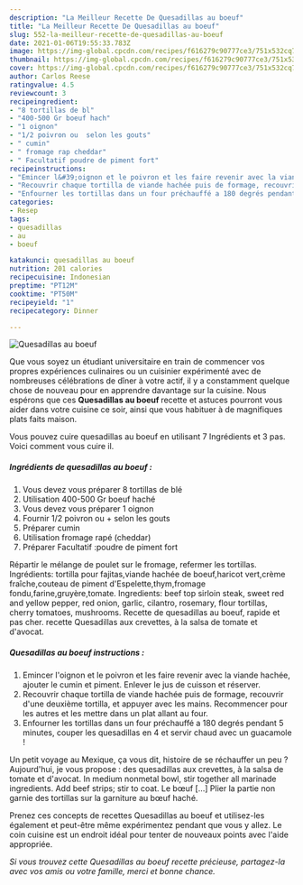 ```yaml
---
description: "La Meilleur Recette De Quesadillas au boeuf"
title: "La Meilleur Recette De Quesadillas au boeuf"
slug: 552-la-meilleur-recette-de-quesadillas-au-boeuf
date: 2021-01-06T19:55:33.783Z
image: https://img-global.cpcdn.com/recipes/f616279c90777ce3/751x532cq70/quesadillas-au-boeuf-photo-principale-de-la-recette.jpg
thumbnail: https://img-global.cpcdn.com/recipes/f616279c90777ce3/751x532cq70/quesadillas-au-boeuf-photo-principale-de-la-recette.jpg
cover: https://img-global.cpcdn.com/recipes/f616279c90777ce3/751x532cq70/quesadillas-au-boeuf-photo-principale-de-la-recette.jpg
author: Carlos Reese
ratingvalue: 4.5
reviewcount: 3
recipeingredient:
- "8 tortillas de bl"
- "400-500 Gr boeuf hach"
- "1 oignon"
- "1/2 poivron ou  selon les gouts"
- " cumin"
- " fromage rap cheddar"
- " Facultatif poudre de piment fort"
recipeinstructions:
- "Emincer l&#39;oignon et le poivron et les faire revenir avec la viande hachée, ajouter le cumin et piment. Enlever le jus de cuisson et réserver."
- "Recouvrir chaque tortilla de viande hachée puis de formage, recouvrir d&#39;une deuxième tortilla, et appuyer avec les mains. Recommencer pour les autres et les mettre dans un plat allant au four."
- "Enfourner les tortillas dans un four préchauffé a 180 degrés pendant 5 minutes, couper les quesadillas en 4 et servir chaud avec un guacamole !"
categories:
- Resep
tags:
- quesadillas
- au
- boeuf

katakunci: quesadillas au boeuf 
nutrition: 201 calories
recipecuisine: Indonesian
preptime: "PT12M"
cooktime: "PT50M"
recipeyield: "1"
recipecategory: Dinner

---
```



![Quesadillas au boeuf](https://img-global.cpcdn.com/recipes/f616279c90777ce3/751x532cq70/quesadillas-au-boeuf-photo-principale-de-la-recette.jpg)

Que vous soyez un étudiant universitaire en train de commencer vos propres expériences culinaires ou un cuisinier expérimenté avec de nombreuses célébrations de dîner à votre actif, il y a constamment quelque chose de nouveau pour en apprendre davantage sur la cuisine. Nous espérons que ces <strong> Quesadillas au boeuf </strong> recette et astuces pourront vous aider dans votre cuisine ce soir, ainsi que vous habituer à de magnifiques plats faits maison.

<!--inarticleads1-->

Vous pouvez cuire quesadillas au boeuf en utilisant 7 Ingrédients et 3 pas. Voici comment vous cuire il.

##### Ingrédients de quesadillas au boeuf :

1. Vous devez vous préparer 8 tortillas de blé
1. Utilisation 400-500 Gr boeuf haché
1. Vous devez vous préparer 1 oignon
1. Fournir 1/2 poivron ou + selon les gouts
1. Préparer  cumin
1. Utilisation  fromage rapé (cheddar)
1. Préparer  Facultatif :poudre de piment fort


Répartir le mélange de poulet sur le fromage, refermer les tortillas. Ingrédients: tortilla pour fajitas,viande hachée de boeuf,haricot vert,crème fraîche,couteau de piment d&#39;Espelette,thym,fromage fondu,farine,gruyère,tomate. Ingredients: beef top sirloin steak, sweet red and yellow pepper, red onion, garlic, cilantro, rosemary, flour tortillas, cherry tomatoes, mushrooms. Recette de quesadillas au boeuf, rapide et pas cher. recette Quesadillas aux crevettes, à la salsa de tomate et d&#39;avocat. 

<!--inarticleads2-->

##### Quesadillas au boeuf instructions :

1. Emincer l&#39;oignon et le poivron et les faire revenir avec la viande hachée, ajouter le cumin et piment. Enlever le jus de cuisson et réserver.
1. Recouvrir chaque tortilla de viande hachée puis de formage, recouvrir d&#39;une deuxième tortilla, et appuyer avec les mains. Recommencer pour les autres et les mettre dans un plat allant au four.
1. Enfourner les tortillas dans un four préchauffé a 180 degrés pendant 5 minutes, couper les quesadillas en 4 et servir chaud avec un guacamole !


Un petit voyage au Mexique, ça vous dit, histoire de se réchauffer un peu ? Aujourd&#39;hui, je vous propose : des quesadillas aux crevettes, à la salsa de tomate et d&#39;avocat. In medium nonmetal bowl, stir together all marinade ingredients. Add beef strips; stir to coat. Le bœuf […] Plier la partie non garnie des tortillas sur la garniture au bœuf haché. 

<!--inarticleads1-->

<p>
Prenez ces concepts de recettes Quesadillas au boeuf et utilisez-les également et peut-être même expérimentez pendant que vous y allez. Le coin cuisine est un endroit idéal pour tenter de nouveaux points avec l'aide appropriée.
</p>

<p>
<i>Si vous trouvez cette Quesadillas au boeuf recette précieuse, partagez-la avec vos amis ou votre famille, merci et bonne chance.</i>
</p>
